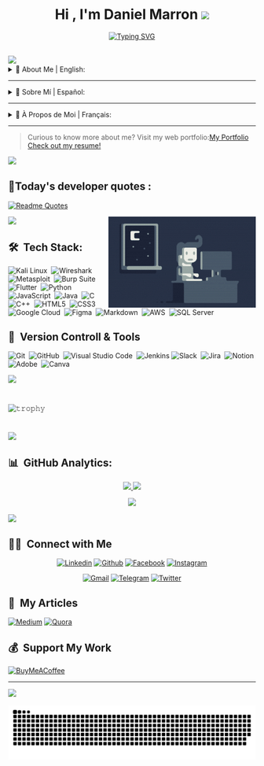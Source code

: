 

<h1 align="center"><b>Hi , I'm Daniel Marron </b><img src="https://media.giphy.com/media/hvRJCLFzcasrR4ia7z/giphy.gif" width="35"></h1>
<!--  -->
<p align="center">
<a href="https://git.io/typing-svg"><img src="https://readme-typing-svg.demolab.com?font=Fira+Code&pause=1000&color=F76C6C&center=true&vCenter=true&width=555&lines=Bienvenue+dans+mon+monde+;A+passionate+Self-taught+Front-end+developer;CTF+Player;ActiveLearner%2FResearcher;Love+to+learn+new+stuffs..%3C3" alt="Typing SVG" /></a>
</p>
<br>


<!--horizontal divider(gradiant)-->
<img src="https://user-images.githubusercontent.com/73097560/115834477-dbab4500-a447-11eb-908a-139a6edaec5c.gif">


<details>
<summary>💫 About Me | English:</summary>

💻 I am a self-taught Cybersecurity enthusiast, Full Stack Developer, and Machine Learning Developer.  
🚩 CTF player with a passion for hacking and defense!

📚 I am currently studying Systems Engineering at the University of San Agustin in Peru.  
📝 I have a strong interest in Pentesting, Data Science, and Artificial Intelligence.  
🌱 Always learning about diverse technologies and keeping up with the latest trends.  
🌟 Main languages: Python, Java  
🚀 I’m currently looking for an internship or new job opportunity. [Check out my resume!](#)


</details>

---

<details>
<summary>💫 Sobre Mí | Español:</summary>

💻 Soy un entusiasta autodidacta de la Ciberseguridad, Desarrollador Full Stack y Desarrollador de Machine Learning.  
🚩 Jugador de CTF apasionado por el hacking y la defensa.

📚 Actualmente estudio Ingeniería de Sistemas en la Universidad de San Agustín en Perú.  
📝 Tengo un gran interés en el Pentesting, la Ciencia de Datos y la Inteligencia Artificial.  
🌱 Siempre aprendiendo sobre tecnologías diversas y manteniéndome al día con las últimas tendencias.  
🌟 Lenguajes principales: Python, Java  
🚀 Estoy buscando una pasantía o una nueva oportunidad laboral. [¡Mira mi currículum!](#)


</details>

---

<details>
<summary>💫 À Propos de Moi | Français:</summary>

💻 Je suis un passionné autodidacte de la cybersécurité, développeur Full Stack et développeur en Machine Learning.  
🚩 Joueur de CTF, passionné par le hacking et la défense !
📚 J'étudie actuellement l'Ingénierie des Systèmes à l'Université de San Agustin au Pérou.  
📝 J'ai un fort intérêt pour le Pentesting, la Science des Données et l'Intelligence Artificielle.  
🌱 Toujours en train d'apprendre de nouvelles technologies et de suivre les dernières tendances.  
🌟 Langages principaux : Python, Java  
🚀 Je suis à la recherche d'un stage ou d'une nouvelle opportunité professionnelle. [Découvrez mon CV !](#)


</details>

---

> Curious to know more about me? Visit my web portfolio:[My Portfolio](https://a/)  [Check out my resume!](https://a/)


<!--horizontal divider(gradiant)-->
<img src="https://user-images.githubusercontent.com/73097560/115834477-dbab4500-a447-11eb-908a-139a6edaec5c.gif">

## 📝Today's developer quotes :

[![Readme Quotes](https://quotes-github-readme.vercel.app/api?type=horizontal&theme=swift&border=true)](https://github.com/piyushsuthar/github-readme-quotes)

<img src="https://user-images.githubusercontent.com/73097560/115834477-dbab4500-a447-11eb-908a-139a6edaec5c.gif">


<img alt="Night Coding" src="https://raw.githubusercontent.com/AVS1508/AVS1508/master/assets/Night-Coding.gif" align="right"/>

## 🛠 &nbsp;Tech Stack:
![Kali Linux](https://img.shields.io/badge/KaliLinux-%23000000.svg?style=for-the-badge&logo=kali-linux&logoColor=white)&nbsp;
![Wireshark](https://img.shields.io/badge/Wireshark-%233A6C44.svg?style=for-the-badge&logo=wireshark&logoColor=white)&nbsp;
![Metasploit](https://img.shields.io/badge/Metasploit-%23E4002B.svg?style=for-the-badge&logo=metasploit&logoColor=white)&nbsp;
![Burp Suite](https://img.shields.io/badge/BurpSuite-%23F2F2F2.svg?style=for-the-badge&logo=burp&logoColor=black)&nbsp;
![Flutter](https://img.shields.io/badge/Flutter-%2302568B.svg?style=for-the-badge&logo=flutter&logoColor=white)&nbsp;
![Python](https://img.shields.io/badge/python-3670A0?style=for-the-badge&logo=python&logoColor=ffdd54)&nbsp;
![JavaScript](https://img.shields.io/badge/javascript-%23323330.svg?style=for-the-badge&logo=javascript&logoColor=%23F7DF1E)&nbsp;
![Java](https://img.shields.io/badge/java-%23ED8B00.svg?style=for-the-badge&logo=java&logoColor=white)&nbsp;
![C](https://img.shields.io/badge/c-%2300599C.svg?style=for-the-badge&logo=c&logoColor=white)&nbsp;
![C++](https://img.shields.io/badge/c++-%2300599C.svg?style=for-the-badge&logo=c%2B%2B&logoColor=white)&nbsp;
![HTML5](https://img.shields.io/badge/html5-%23E34F26.svg?style=for-the-badge&logo=html5&logoColor=white)&nbsp;
![CSS3](https://img.shields.io/badge/css3-%231572B6.svg?style=for-the-badge&logo=css3&logoColor=white)&nbsp;
![Google Cloud](https://img.shields.io/badge/GoogleCloud-%234285F4.svg?style=for-the-badge&logo=google-cloud&logoColor=white)&nbsp;
![Figma](https://img.shields.io/badge/figma-%23F24E1E.svg?style=for-the-badge&logo=figma&logoColor=white)&nbsp;
![Markdown](https://img.shields.io/badge/markdown-%23000000.svg?style=for-the-badge&logo=markdown&logoColor=white)&nbsp;
![AWS](https://img.shields.io/badge/AWS-%23232F3E.svg?style=for-the-badge&logo=amazon-aws&logoColor=white)&nbsp;
![SQL Server](https://img.shields.io/badge/SQLServer-%23CC2927.svg?style=for-the-badge&logo=microsoft-sql-server&logoColor=white)&nbsp;

## 🧰 &nbsp;Version Controll & Tools 

![Git](https://img.shields.io/badge/git-%23F05033.svg?style=for-the-badge&logo=git&logoColor=white)&nbsp;
![GitHub](https://img.shields.io/badge/github-%23121011.svg?style=for-the-badge&logo=github&logoColor=white)&nbsp;
![Visual Studio Code](https://img.shields.io/badge/Visual%20Studio%20Code-0078d7.svg?style=for-the-badge&logo=visual-studio-code&logoColor=white)&nbsp;
![Jenkins](https://img.shields.io/badge/jenkins-%232C5263.svg?style=for-the-badge&logo=jenkins&logoColor=white)
![Slack](https://img.shields.io/badge/Slack-4A154B?style=for-the-badge&logo=slack&logoColor=white)&nbsp;
![Jira](https://img.shields.io/badge/jira-%230A0FFF.svg?style=for-the-badge&logo=jira&logoColor=white)&nbsp;
![Notion](https://img.shields.io/badge/Notion-%23000000.svg?style=for-the-badge&logo=notion&logoColor=white)&nbsp;
![Adobe](https://img.shields.io/badge/adobe-%23FF0000.svg?style=for-the-badge&logo=adobe&logoColor=white)&nbsp;
![Canva](https://img.shields.io/badge/Canva-%2300C4CC.svg?style=for-the-badge&logo=Canva&logoColor=white)&nbsp;

<!--horizontal divider(gradiant)-->
<img src="https://user-images.githubusercontent.com/73097560/115834477-dbab4500-a447-11eb-908a-139a6edaec5c.gif">

#

![𝚝𝚛𝚘𝚙𝚑𝚢](https://github-profile-trophy.vercel.app/?username=yughiyami&column=9&margin-w=15&margin-h=15&no-bg=true&no-frame=true&theme=juicyfresh)


#

<!--horizontal divider(gradiant)-->
<img src="https://user-images.githubusercontent.com/73097560/115834477-dbab4500-a447-11eb-908a-139a6edaec5c.gif">


## 📊  &nbsp;GitHub Analytics:
<p align="center">
  <a href="https://github.com/yughiyami">
    <img height="180em" src="https://github-readme-stats.vercel.app/api?username=yughiyami&theme=dark&hide_border=false&include_all_commits=true&count_private=false&show_icons=true"/>
  </a>
  <a href="https://github.com/yughiyami">
    <img height="180em" src="https://github-readme-stats.vercel.app/api/top-langs/?username=yughiyami&theme=dark&hide_border=false&include_all_commits=false&count_private=false&layout=compact"/>
  </a>
</p>

<p align="center">
  <img height="180em" src="https://github-readme-streak-stats.herokuapp.com/?user=yughiyami&theme=dark&hide_border=false"/>
</p>

<!--
![𝚐𝚒𝚝𝚑𝚞𝚋 𝚐𝚛𝚊𝚙𝚑](https://github-readme-activity-graph.vercel.app/graph?username=yughiyami&theme=react-dark&hide_border=true&area=true)

-->


<!--horizontal divider(gradiant)-->
<img src="https://user-images.githubusercontent.com/73097560/115834477-dbab4500-a447-11eb-908a-139a6edaec5c.gif">

## 🤝🏻 &nbsp;Connect with Me

<p align="center">
  <a href=""><img alt="Linkedin" title="Jaydeep Yadav Linkedin" src="https://img.shields.io/badge/LinkedIn-0077B5?style=for-the-badge&logo=linkedin&logoColor=white"></a>
  <a href=""><img alt="Github" title="Jaydeep Yadav Github" src="https://img.shields.io/badge/GitHub-100000?style=for-the-badge&logo=github&logoColor=white"></a>
  <a href=""><img alt="Facebook" title="Jaydeep Yadav FB" src="https://img.shields.io/badge/Facebook-1877F2?style=for-the-badge&logo=facebook&logoColor=white"></a>
  <a href=""><img alt="Instagram" title="Jaydeep Yadav Instagram" src="https://img.shields.io/badge/Instagram-E4405F?style=for-the-badge&logo=instagram&logoColor=white"></a>
 </p>
 <p align="center">
  <a href=""><img alt="Gmail" title="Jaydeep Yadav Gmail" src="https://img.shields.io/badge/Gmail-D14836?style=for-the-badge&logo=gmail&logoColor=white"></a>
  <a href="1"><img alt="Telegram" title="Jaydeep Yadav Telegram" src="https://img.shields.io/badge/Telegram-2CA5E0?style=for-the-badge&logo=telegram&logoColor=white"></a> 
  <a href="_"><img alt="Twitter" title="Jaydeep Yadav Twitter" src="https://img.shields.io/badge/Twitter-1DA1F2?style=for-the-badge&logo=twitter&logoColor=white"></a>
</p>


## 📜 &nbsp;My Articles

[![Medium](https://img.shields.io/badge/Medium%20-%231572B6.svg?&style=for-the-badge&logo=medium&logoColor=white)]()
[![Quora](https://img.shields.io/badge/Quora-%23B92B27.svg?style=for-the-badge&logo=Quora&logoColor=white)]()

## 💰 &nbsp;Support My Work
[![BuyMeACoffee](https://img.shields.io/badge/Buy%20Me%20a%20Coffee-ffdd00?style=for-the-badge&logo=buy-me-a-coffee&logoColor=black)](https://buymeacoffee.com/dmarronv) 





---
[![](https://visitcount.itsvg.in/api?id=yughiyami&icon=5&color=3)](https://visitcount.itsvg.in)



<!-- Proudly created with GPRM ( https://gprm.itsvg.in ) -->
<p align="center"> 
  <img  src="https://raw.githubusercontent.com/iscpatricio92/iscpatricio92/main/resources/img/github-contribution-grid-snake.svg" 
    alt="iscpatricio92" /> 
</p>


<!--
**yughiyami/yughiyami** is a ✨ _special_ ✨ repository because its `README.md` (this file) appears on your GitHub profile.

Here are some ideas to get you started:

- 🔭 I’m currently working on ...
- 🌱 I’m currently learning ...
- 👯 I’m looking to collaborate on ...
- 🤔 I’m looking for help with ...
- 💬 Ask me about ...
- 📫 How to reach me: ...
- 😄 Pronouns: ...
- ⚡ Fun fact: ...
-->
